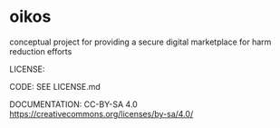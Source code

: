 # oikos
conceptual project for providing a secure digital marketplace for harm reduction efforts

LICENSE:

CODE: SEE LICENSE.md

DOCUMENTATION: CC-BY-SA 4.0  https://creativecommons.org/licenses/by-sa/4.0/ 
